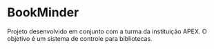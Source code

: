 # BookMinder
Projeto desenvolvido em conjunto com a turma da instituição APEX. O objetivo é um sistema de controle para bibliotecas.
